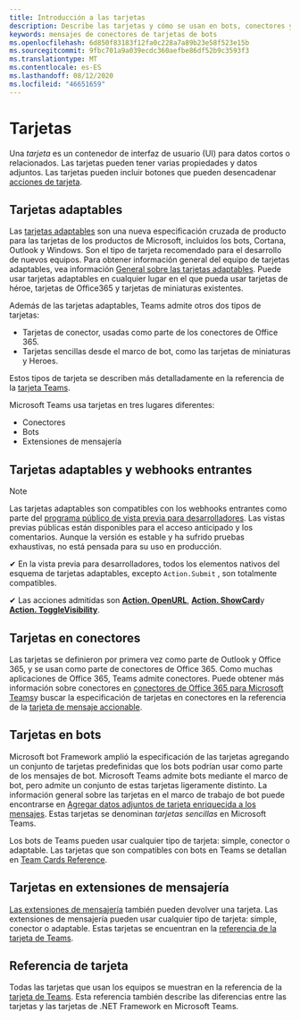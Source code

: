 ```yaml
---
title: Introducción a las tarjetas
description: Describe las tarjetas y cómo se usan en bots, conectores y extensiones de mensajería.
keywords: mensajes de conectores de tarjetas de bots
ms.openlocfilehash: 6d850f83183f12fa0c228a7a89b23e58f523e15b
ms.sourcegitcommit: 9fbc701a9a039ecdc360aefbe86df52b9c3593f3
ms.translationtype: MT
ms.contentlocale: es-ES
ms.lasthandoff: 08/12/2020
ms.locfileid: "46651659"
---
```

# <a name="cards"></a>Tarjetas

Una *tarjeta* es un contenedor de interfaz de usuario (UI) para datos cortos o relacionados. Las tarjetas pueden tener varias propiedades y datos adjuntos. Las tarjetas pueden incluir botones que pueden desencadenar [acciones de tarjeta](~/task-modules-and-cards/cards/cards-actions.md).

## <a name="adaptive-cards"></a>Tarjetas adaptables

Las [tarjetas adaptables](~/task-modules-and-cards/cards/cards-reference.md#adaptive-card) son una nueva especificación cruzada de producto para las tarjetas de los productos de Microsoft, incluidos los bots, Cortana, Outlook y Windows. Son el tipo de tarjeta recomendado para el desarrollo de nuevos equipos. Para obtener información general del equipo de tarjetas adaptables, vea información [General sobre las tarjetas adaptables](/adaptive-cards). Puede usar tarjetas adaptables en cualquier lugar en el que pueda usar tarjetas de héroe, tarjetas de Office365 y tarjetas de miniaturas existentes.

Además de las tarjetas adaptables, Teams admite otros dos tipos de tarjetas:

* Tarjetas de conector, usadas como parte de los conectores de Office 365.
* Tarjetas sencillas desde el marco de bot, como las tarjetas de miniaturas y Heroes.

Estos tipos de tarjeta se describen más detalladamente en la referencia de la [tarjeta Teams](~/task-modules-and-cards/cards/cards-reference.md).

Microsoft Teams usa tarjetas en tres lugares diferentes:

* Conectores
* Bots
* Extensiones de mensajería

## <a name="adaptive-cards-and-incoming-webhooks"></a>Tarjetas adaptables y webhooks entrantes

> [!NOTE]
> Las tarjetas adaptables son compatibles con los webhooks entrantes como parte del [programa público de vista previa para desarrolladores](../resources/dev-preview/developer-preview-intro.md). Las vistas previas públicas están disponibles para el acceso anticipado y los comentarios. Aunque la versión es estable y ha sufrido pruebas exhaustivas, no está pensada para su uso en producción.
>
> ✔ En la vista previa para desarrolladores, todos los elementos nativos del esquema de tarjetas adaptables, excepto `Action.Submit` , son totalmente compatibles.
>
> ✔ Las acciones admitidas son [**Action. OpenURL**](https://adaptivecards.io/explorer/Action.OpenUrl.html), [**Action. ShowCard**](https://adaptivecards.io/explorer/Action.ShowCard.html)y [**Action. ToggleVisibility**](https://adaptivecards.io/explorer/Action.ToggleVisibility.html).

## <a name="cards-in-connectors"></a>Tarjetas en conectores

Las tarjetas se definieron por primera vez como parte de Outlook y Office 365, y se usan como parte de conectores de Office 365. Como muchas aplicaciones de Office 365, Teams admite conectores. Puede obtener más información sobre conectores en [conectores de Office 365 para Microsoft Teams](~/webhooks-and-connectors/what-are-webhooks-and-connectors.md)y buscar la especificación de tarjetas en conectores en la referencia de la [tarjeta de mensaje accionable](/outlook/actionable-messages/card-reference).

## <a name="cards-in-bots"></a>Tarjetas en bots

Microsoft bot Framework amplió la especificación de las tarjetas agregando un conjunto de tarjetas predefinidas que los bots podrían usar como parte de los mensajes de bot. Microsoft Teams admite bots mediante el marco de bot, pero admite un conjunto de estas tarjetas ligeramente distinto. La información general sobre las tarjetas en el marco de trabajo de bot puede encontrarse en [Agregar datos adjuntos de tarjeta enriquecida a los mensajes](/bot-framework/nodejs/bot-builder-nodejs-send-rich-cards). Estas tarjetas se denominan *tarjetas sencillas* en Microsoft Teams.

Los bots de Teams pueden usar cualquier tipo de tarjeta: simple, conector o adaptable. Las tarjetas que son compatibles con bots en Teams se detallan en [Team Cards Reference](~/task-modules-and-cards/cards/cards-reference.md).  

## <a name="cards-in-messaging-extensions"></a>Tarjetas en extensiones de mensajería

[Las extensiones de mensajería](~/messaging-extensions/what-are-messaging-extensions.md) también pueden devolver una tarjeta. Las extensiones de mensajería pueden usar cualquier tipo de tarjeta: simple, conector o adaptable. Estas tarjetas se encuentran en la [referencia de la tarjeta de Teams](~/task-modules-and-cards/cards/cards-reference.md).

## <a name="card-reference"></a>Referencia de tarjeta

Todas las tarjetas que usan los equipos se muestran en la referencia de la [tarjeta de Teams](~/task-modules-and-cards/cards/cards-reference.md). Esta referencia también describe las diferencias entre las tarjetas y las tarjetas de .NET Framework en Microsoft Teams.
